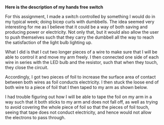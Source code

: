 **Here is the description of my hands free switch**

For this assignment, I made a switch controlled by something I would do in my typical week; doing bicep curls with dumbbells. The idea seemed very interesting for me as I believe that it could be a way of both saving and producing power or electricity. Not only that, but it would also allow the user to push themselves such that they carry the dumbbell all the way to reach the satisfaction of the light bulb lighting up.

What I did is that I cut two longer pieces of a wire to make sure that I will be able to control it and move my arm freely. I then connected one side of each wire in series with the LED bulb and the resistor, such that when they touch, they close the circuit.

Accordingly, I got two pieces of foil to increase the surface area of contact between both wires as foil conducts electricity. I then stuck the loose end of both wire to a piece of foil that I then taped to my arm as shown below. 

I had trouble figuring out how I will be able to tape the foil on my arm in a way such that it both sticks to my arm and does not fall off, as well as trying to avoid covering the whole piece of foil so that the pieces of foil touch, seeing that tape does not conduct electricity, and hence would not allow the electrons to pass through. 
